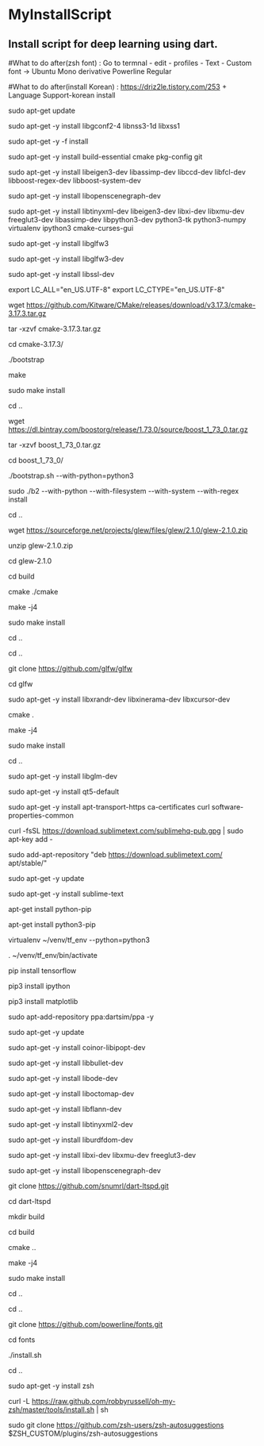 # MyInstallScript
Install script for deep learning using dart.
-----------------------------------------------

#What to do after(zsh font) : Go to termnal - edit - profiles - Text - Custom font -> Ubuntu Mono derivative Powerline Regular

#What to do after(install Korean) : https://driz2le.tistory.com/253 + Language Support-korean install

sudo apt-get update

sudo apt-get -y install libgconf2-4 libnss3-1d libxss1

sudo apt-get -y -f install

sudo apt-get -y install build-essential cmake pkg-config git

sudo apt-get -y install libeigen3-dev libassimp-dev libccd-dev libfcl-dev libboost-regex-dev libboost-system-dev

sudo apt-get -y install libopenscenegraph-dev

sudo apt-get -y install libtinyxml-dev libeigen3-dev libxi-dev libxmu-dev freeglut3-dev libassimp-dev libpython3-dev python3-tk python3-numpy virtualenv ipython3 cmake-curses-gui

sudo apt-get -y install libglfw3

sudo apt-get -y install libglfw3-dev

sudo apt-get -y install libssl-dev

export LC_ALL="en_US.UTF-8" export LC_CTYPE="en_US.UTF-8"

wget https://github.com/Kitware/CMake/releases/download/v3.17.3/cmake-3.17.3.tar.gz

tar -xzvf cmake-3.17.3.tar.gz

cd cmake-3.17.3/

./bootstrap

make

sudo make install

cd ..

wget https://dl.bintray.com/boostorg/release/1.73.0/source/boost_1_73_0.tar.gz

tar -xzvf boost_1_73_0.tar.gz

cd boost_1_73_0/

./bootstrap.sh --with-python=python3

sudo ./b2 --with-python --with-filesystem --with-system --with-regex install

cd ..


wget https://sourceforge.net/projects/glew/files/glew/2.1.0/glew-2.1.0.zip

unzip glew-2.1.0.zip

cd glew-2.1.0

cd build

cmake ./cmake

make -j4

sudo make install

cd ..

cd ..


git clone https://github.com/glfw/glfw

cd glfw

sudo apt-get -y install libxrandr-dev libxinerama-dev libxcursor-dev 

cmake .

make -j4

sudo make install

cd ..

sudo apt-get -y install libglm-dev


sudo apt-get -y install qt5-default


sudo apt-get -y install apt-transport-https ca-certificates curl software-properties-common

curl -fsSL https://download.sublimetext.com/sublimehq-pub.gpg | sudo apt-key add -

sudo add-apt-repository "deb https://download.sublimetext.com/ apt/stable/"

sudo apt-get -y update

sudo apt-get -y install sublime-text

apt-get install python-pip

apt-get install python3-pip

virtualenv ~/venv/tf_env --python=python3

. ~/venv/tf_env/bin/activate

pip install tensorflow

pip3 install ipython

pip3 install matplotlib



sudo apt-add-repository ppa:dartsim/ppa -y

sudo apt-get -y update

sudo apt-get -y install coinor-libipopt-dev

sudo apt-get -y install libbullet-dev

sudo apt-get -y install libode-dev

sudo apt-get -y install liboctomap-dev

sudo apt-get -y install libflann-dev

sudo apt-get -y install libtinyxml2-dev

sudo apt-get -y install liburdfdom-dev

sudo apt-get -y install libxi-dev libxmu-dev freeglut3-dev

sudo apt-get -y install libopenscenegraph-dev

git clone https://github.com/snumrl/dart-ltspd.git

cd dart-ltspd

mkdir build

cd build

cmake ..

make -j4

sudo make install

cd ..

cd ..

git clone https://github.com/powerline/fonts.git

cd fonts

./install.sh

cd ..

sudo apt-get -y install zsh

curl -L https://raw.github.com/robbyrussell/oh-my-zsh/master/tools/install.sh | sh

sudo git clone https://github.com/zsh-users/zsh-autosuggestions $ZSH_CUSTOM/plugins/zsh-autosuggestions
